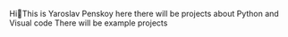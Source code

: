Hi👋This is Yaroslav Penskoy here there will be projects about Python and Visual code
There will be example projects
